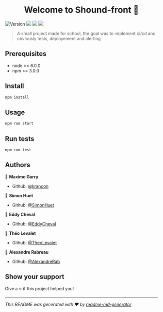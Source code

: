 <h1 align="center">Welcome to Shound-front 👋</h1>

<p>
  <img alt="Version" src="https://img.shields.io/badge/version-1.0.1-blue.svg?cacheSeconds=2592000" />
  <img src="https://img.shields.io/badge/node-%3E%3D%206.0.0-blue.svg" />
  <img src="https://img.shields.io/badge/npm-%3E%3D%203.0.0-blue.svg" />
  <a href="http://drone.eddycheval.codes/SimonHuet/shound-front"><img src="http://drone.eddycheval.codes/api/badges/SimonHuet/shound-front/status.svg" /></a>
</p>

> A small project made for school, the goal was to implement ci/cd and obviously tests, deployement and alerting.

## Prerequisites

- node >= 6.0.0
- npm >= 3.0.0

## Install

```sh
npm install
```

## Usage

```sh
npm run start
```

## Run tests

```sh
npm run test
```

## Authors

👤 **Maxime Garry**

* Github: [@kranoon](https://github.com/kranoon)

👤 **Simon Huet**

* Github: [@SimonHuet](https://github.com/SimonHuet)

👤 **Eddy Cheval**

* Github: [@EddyCheval](https://github.com/EddyCheval)

👤 **Théo Levalet**

* Github: [@TheoLevalet](https://github.com/TheoLevalet)

👤 **Alexandre Rabreau**

* Github: [@AlexandreRab](https://github.com/AlexandreRab)

## Show your support

Give a ⭐️ if this project helped you!

***
_This README was generated with ❤️ by [readme-md-generator](https://github.com/kefranabg/readme-md-generator)_